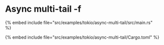 # Async multi-tail -f

{% embed include file="src/examples/tokio/async-multi-tail/src/main.rs" %}

{% embed include file="src/examples/tokio/async-multi-tail/Cargo.toml" %}
